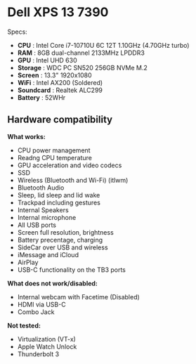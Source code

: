 Dell XPS 13 7390
===


Specs:
- **CPU** : Intel Core i7-10710U 6C 12T 1.10GHz (4.70GHz turbo)
- **RAM** : 8GB dual-channel 2133MHz LPDDR3
- **GPU** : Intel UHD 630
- **Storage** : WDC PC SN520 256GB NVMe M.2
- **Screen** : 13.3" 1920x1080
- **WiFi** : Intel AX200 (Soldered)
- **Soundcard** : Realtek ALC299
- **Battery** : 52WHr

Hardware compatibility
---

**What works:**

- CPU power management
- Readng CPU temperature
- GPU acceleration and video codecs
- SSD
- Wireless (Bluetooth and Wi-Fi) (itlwm)
- Bluetooth Audio
- Sleep, lid sleep and lid wake
- Trackpad including gestures
- Internal Speakers
- Internal microphone
- All USB ports
- Screen full resolution, brightness
- Battery precentage, charging
- SideCar over USB and wireless
- iMessage and iCloud
- AirPlay
- USB-C functionality on the TB3 ports

**What does not work/disabled:**
- Internal webcam with Facetime (Disabled)
- HDMI via USB-C
- Combo Jack

**Not tested:**
- Virtualization (VT-x)
- Apple Watch Unlock 
- Thunderbolt 3 

